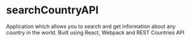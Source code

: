 # searchCountryAPI
Application which allows you to search and get information about any country in the world. Built using React, Webpack and REST Countries API
